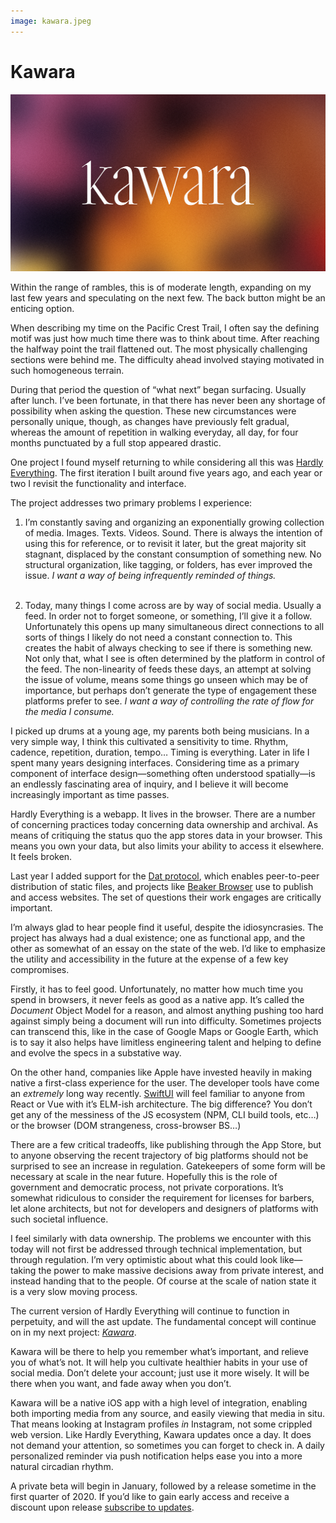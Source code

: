 ```yaml
---
image: kawara.jpeg
---
```


# Kawara

[![c:1/12 r:56.25](kawara.jpeg)](https://kawara.app)

Within the range of rambles, this is of moderate length, expanding on my last few years and speculating on the next few. The back button might be an enticing option.

When describing my time on the Pacific Crest Trail, I often say the defining motif was just how much time there was to think about time. After reaching the halfway point the trail flattened out. The most physically challenging sections were behind me. The difficulty ahead involved staying motivated in such homogeneous terrain.

During that period the question of “what next” began surfacing. Usually after lunch. I’ve been fortunate, in that there has never been any shortage of possibility when asking the question. These new circumstances were personally unique, though, as changes have previously felt gradual, whereas the amount of repetition in walking everyday, all day, for four months punctuated by a full stop appeared drastic.

One project I found myself returning to while considering all this was [Hardly Everything](https://hardlyeverything.com). The first iteration I built around five years ago, and each year or two I revisit the functionality and interface.

<!-- more -->

The project addresses two primary problems I experience:

1. I’m constantly saving and organizing an exponentially growing collection of media. Images. Texts. Videos. Sound. There is always the intention of using this for reference, or to revisit it later, but the great majority sit stagnant, displaced by the constant consumption of something new. No structural organization, like tagging, or folders, has ever improved the issue. *I want a way of being infrequently reminded of things.*<br><br>

2. Today, many things I come across are by way of social media. Usually a feed. In order not to forget someone, or something, I’ll give it a follow. Unfortunately this opens up many simultaneous direct connections to all sorts of things I likely do not need a constant connection to. This creates the habit of always checking to see if there is something new. Not only that, what I see is often determined by the platform in control of the feed. The non-linearity of feeds these days, an attempt at solving the issue of volume, means some things go unseen which may be of importance, but perhaps don’t generate the type of engagement these platforms prefer to see. *I want a way of controlling the rate of flow for the media I consume.*

I picked up drums at a young age, my parents both being musicians. In a very simple way, I think this cultivated a sensitivity to time. Rhythm, cadence, repetition, duration, tempo… Timing is everything. Later in life I spent many years designing interfaces. Considering time as a primary component of interface design—something often understood spatially—is an endlessly fascinating area of inquiry, and I believe it will become increasingly important as time passes.

Hardly Everything is a webapp. It lives in the browser. There are a number of concerning practices today concerning data ownership and archival. As means of critiquing the status quo the app stores data in your browser. This means you own your data, but also limits your ability to access it elsewhere. It feels broken.

Last year I added support for the [Dat protocol](https://dat.foundation), which enables peer-to-peer distribution of static files, and projects like [Beaker Browser](https://beakerbrowser.com) use to publish and access websites. The set of questions their work engages are critically important.

I’m always glad to hear people find it useful, despite the idiosyncrasies. The project has always had a dual existence; one as functional app, and the other as somewhat of an essay on the state of the web. I’d like to emphasize the utility and accessibility in the future at the expense of a few key compromises.

Firstly, it has to feel good. Unfortunately, no matter how much time you spend in browsers, it never feels as good as a native app. It’s called the *Document* Object Model for a reason, and almost anything pushing too hard against simply being a document will run into difficulty. Sometimes projects can transcend this, like in the case of Google Maps or Google Earth, which is to say it also helps have limitless engineering talent and helping to define and evolve the specs in a substative way.

On the other hand, companies like Apple have invested heavily in making native a first-class experience for the user. The developer tools have come an *extremely* long way recently. [SwiftUI](https://developer.apple.com/xcode/swiftui/) will feel familiar to anyone from React or Vue with it’s ELM-ish architecture. The big difference? You don’t get any of the messiness of the JS ecosystem (NPM, CLI build tools, etc…) or the browser (DOM strangeness, cross-browser BS…)

There are a few critical tradeoffs, like publishing through the App Store, but to anyone observing the recent trajectory of big platforms should not be surprised to see an increase in regulation. Gatekeepers of some form will be necessary at scale in the near future. Hopefully this is the role of government and democratic process, not private corporations. It’s somewhat ridiculous to consider the requirement for licenses for barbers, let alone architects, but not for developers and designers of platforms with such societal influence.

I feel similarly with data ownership. The problems we encounter with this today will not first be addressed through technical implementation, but through regulation. I’m very optimistic about what this could look like—taking the power to make massive decisions away from private interest, and instead handing that to the people. Of course at the scale of nation state it is a very slow moving process.

The current version of Hardly Everything will continue to function in perpetuity, and will the ast update. The fundamental concept will continue on in my next project: [*Kawara*](http://kawara.app).

Kawara will be there to help you remember what’s important, and relieve you of what’s not. It will help you cultivate healthier habits in your use of social media. Don’t delete your account; just use it more wisely. It will be there when you want, and fade away when you don’t.

Kawara will be a native iOS app with a high level of integration, enabling both importing media from any source, and easily viewing that media in situ. That means looking at Instagram profiles *in* Instagram, not some crippled web version. Like Hardly Everything, Kawara updates once a day. It does not demand your attention, so sometimes you can forget to check in. A daily personalized reminder via push notification helps ease you into a more natural circadian rhythm.

A private beta will begin in January, followed by a release sometime in the first quarter of 2020. If you’d like to gain early access and receive a discount upon release [subscribe to updates](https://www.kawara.app).